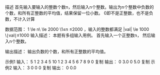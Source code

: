 描述
首先输入要输入的整数个数n，然后输入n个整数。输出为n个整数中负数的个数，和所有正整数的平均值，结果保留一位小数。
0即不是正整数，也不是负数，不计入计算

数据范围： 1 \le n\ \le 2000 \1≤n ≤2000  ，输入的整数都满足 |val| \le 1000 \∣val∣≤1000 
输入描述：
本题有多组输入用例。
首先输入一个正整数n，
然后输入n个整数。

输出描述：
输出负数的个数，和所有正整数的平均值。

示例1
输入：
5
1 2 3 4 5
10 
1 2 3 4 5 6 7 8 9 0
复制
输出：
0 3.0
0 5.0
复制
示例2
输入：
3
0 0 0
复制
输出：
0 0.0
